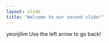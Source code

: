 ```yaml
---
layout: slide
title: "Welcome to our second slide!"
---
```

yeonjilim
Use the left arrow to go back!
